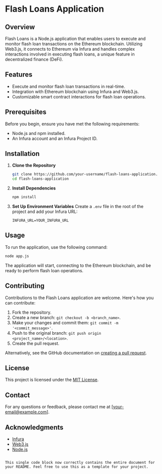 # Flash Loans Application

## Overview
Flash Loans is a Node.js application that enables users to execute and monitor flash loan transactions on the Ethereum blockchain. Utilizing Web3.js, it connects to Ethereum via Infura and handles complex interactions involved in executing flash loans, a unique feature in decentralized finance (DeFi).

## Features
- Execute and monitor flash loan transactions in real-time.
- Integration with Ethereum blockchain using Infura and Web3.js.
- Customizable smart contract interactions for flash loan operations.

## Prerequisites
Before you begin, ensure you have met the following requirements:
- Node.js and npm installed.
- An Infura account and an Infura Project ID.

## Installation

1. **Clone the Repository**
   ```bash
   git clone https://github.com/your-username/flash-loans-application.git
   cd flash-loans-application
   ```

2. **Install Dependencies**
   ```bash
   npm install
   ```

3. **Set Up Environment Variables**
   Create a `.env` file in the root of the project and add your Infura URL:
   ```
   INFURA_URL=YOUR_INFURA_URL
   ```

## Usage

To run the application, use the following command:

```bash
node app.js
```

The application will start, connecting to the Ethereum blockchain, and be ready to perform flash loan operations.

## Contributing
Contributions to the Flash Loans application are welcome. Here's how you can contribute:

1. Fork the repository.
2. Create a new branch: `git checkout -b <branch_name>`.
3. Make your changes and commit them: `git commit -m '<commit_message>'`.
4. Push to the original branch: `git push origin <project_name>/<location>`.
5. Create the pull request.

Alternatively, see the GitHub documentation on [creating a pull request](https://help.github.com/articles/creating-a-pull-request/).

## License
This project is licensed under the [MIT License](LICENSE).

## Contact
For any questions or feedback, please contact me at [your-email@example.com].

## Acknowledgments
- [Infura](https://infura.io/)
- [Web3.js](https://web3js.readthedocs.io/)
- [Node.js](https://nodejs.org/)
````

This single code block now correctly contains the entire document for your README. Feel free to use this as a template for your project.